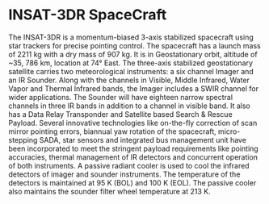 # INSAT-3DR SpaceCraft
The INSAT-3DR is a momentum-biased 3-axis stabilized spacecraft using star trackers for precise pointing control. The spacecraft has a launch mass of 2211 kg with a dry mass of 907 kg. It is in Geostationary orbit, altitude of ~35, 786 km, location at 74° East. The three-axis stabilized geostationary satellite carries two meteorological instruments: a six channel Imager and an IR Sounder. Along with the channels in Visible, Middle Infrared, Water Vapor and Thermal Infrared bands, the Imager includes a SWIR channel for wider applications. The Sounder will have eighteen narrow spectral channels in three IR bands in addition to a channel in visible band. It also has a Data Relay Transponder and Satellite based Search & Rescue Payload. Several innovative technologies like on-the-fly correction of scan mirror pointing errors, biannual yaw rotation of the spacecraft, micro-stepping SADA, star sensors and integrated bus management unit have been incorporated to meet the stringent payload requirements like pointing accuracies, thermal management of IR detectors and concurrent operation of both instruments.
A passive radiant cooler is used to cool the infrared detectors of imager and sounder instruments. The temperature of the detectors is maintained at 95 K (BOL) and 100 K (EOL). The passive cooler also maintains the sounder filter wheel temperature at 213 K.